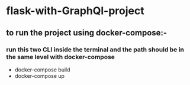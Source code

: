 # flask-with-GraphQl-project

## to run the project using docker-compose:-
 ### run this two CLI inside the terminal and the path should be in the same level with docker-compose
- docker-compose build
- docker-compose up
